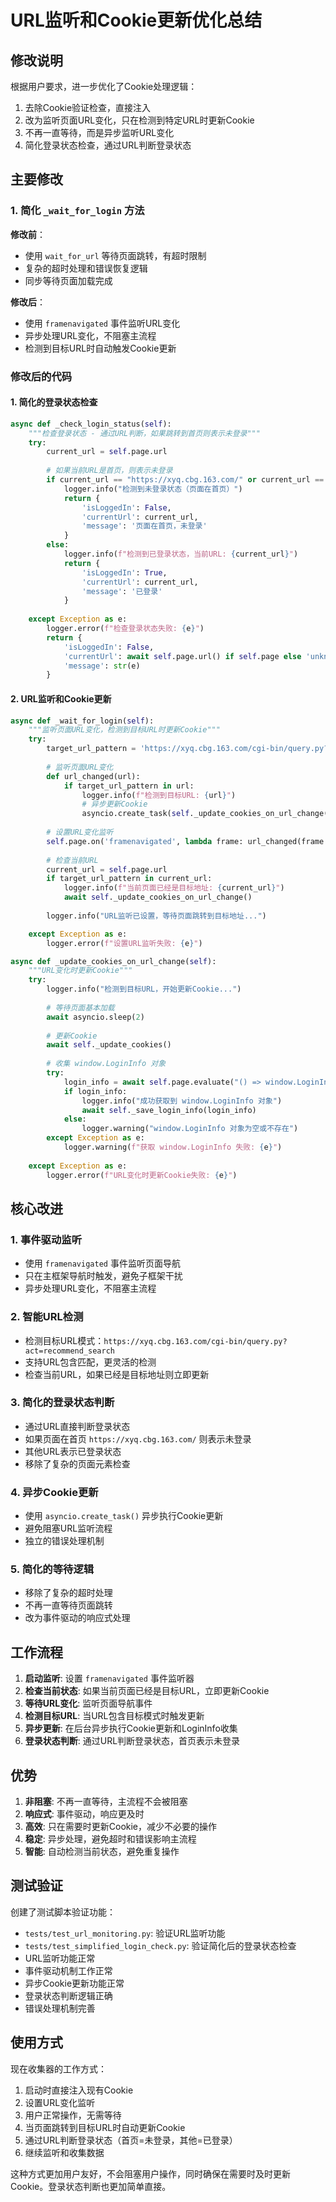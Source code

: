 # URL监听和Cookie更新优化总结

## 修改说明
根据用户要求，进一步优化了Cookie处理逻辑：
1. 去除Cookie验证检查，直接注入
2. 改为监听页面URL变化，只在检测到特定URL时更新Cookie
3. 不再一直等待，而是异步监听URL变化
4. 简化登录状态检查，通过URL判断登录状态

## 主要修改

### 1. 简化 `_wait_for_login` 方法

**修改前**：
- 使用 `wait_for_url` 等待页面跳转，有超时限制
- 复杂的超时处理和错误恢复逻辑
- 同步等待页面加载完成

**修改后**：
- 使用 `framenavigated` 事件监听URL变化
- 异步处理URL变化，不阻塞主流程
- 检测到目标URL时自动触发Cookie更新

### 修改后的代码

#### 1. 简化的登录状态检查

```python
async def _check_login_status(self):
    """检查登录状态 - 通过URL判断，如果跳转到首页则表示未登录"""
    try:
        current_url = self.page.url
        
        # 如果当前URL是首页，则表示未登录
        if current_url == "https://xyq.cbg.163.com/" or current_url == "https://xyq.cbg.163.com":
            logger.info("检测到未登录状态（页面在首页）")
            return {
                'isLoggedIn': False,
                'currentUrl': current_url,
                'message': '页面在首页，未登录'
            }
        else:
            logger.info(f"检测到已登录状态，当前URL: {current_url}")
            return {
                'isLoggedIn': True,
                'currentUrl': current_url,
                'message': '已登录'
            }
        
    except Exception as e:
        logger.error(f"检查登录状态失败: {e}")
        return {
            'isLoggedIn': False,
            'currentUrl': await self.page.url() if self.page else 'unknown',
            'message': str(e)
        }
```

#### 2. URL监听和Cookie更新

```python
async def _wait_for_login(self):
    """监听页面URL变化，检测到目标URL时更新Cookie"""
    try:
        target_url_pattern = 'https://xyq.cbg.163.com/cgi-bin/query.py?act=recommend_search'
        
        # 监听页面URL变化
        def url_changed(url):
            if target_url_pattern in url:
                logger.info(f"检测到目标URL: {url}")
                # 异步更新Cookie
                asyncio.create_task(self._update_cookies_on_url_change())
        
        # 设置URL变化监听
        self.page.on('framenavigated', lambda frame: url_changed(frame.url) if frame == self.page.main_frame else None)
        
        # 检查当前URL
        current_url = self.page.url
        if target_url_pattern in current_url:
            logger.info(f"当前页面已经是目标地址: {current_url}")
            await self._update_cookies_on_url_change()
        
        logger.info("URL监听已设置，等待页面跳转到目标地址...")

    except Exception as e:
        logger.error(f"设置URL监听失败: {e}")

async def _update_cookies_on_url_change(self):
    """URL变化时更新Cookie"""
    try:
        logger.info("检测到目标URL，开始更新Cookie...")
        
        # 等待页面基本加载
        await asyncio.sleep(2)
        
        # 更新Cookie
        await self._update_cookies()
        
        # 收集 window.LoginInfo 对象
        try:
            login_info = await self.page.evaluate("() => window.LoginInfo")
            if login_info:
                logger.info("成功获取到 window.LoginInfo 对象")
                await self._save_login_info(login_info)
            else:
                logger.warning("window.LoginInfo 对象为空或不存在")
        except Exception as e:
            logger.warning(f"获取 window.LoginInfo 失败: {e}")
            
    except Exception as e:
        logger.error(f"URL变化时更新Cookie失败: {e}")
```

## 核心改进

### 1. 事件驱动监听
- 使用 `framenavigated` 事件监听页面导航
- 只在主框架导航时触发，避免子框架干扰
- 异步处理URL变化，不阻塞主流程

### 2. 智能URL检测
- 检测目标URL模式：`https://xyq.cbg.163.com/cgi-bin/query.py?act=recommend_search`
- 支持URL包含匹配，更灵活的检测
- 检查当前URL，如果已经是目标地址则立即更新

### 3. 简化的登录状态判断
- 通过URL直接判断登录状态
- 如果页面在首页 `https://xyq.cbg.163.com/` 则表示未登录
- 其他URL表示已登录状态
- 移除了复杂的页面元素检查

### 4. 异步Cookie更新
- 使用 `asyncio.create_task()` 异步执行Cookie更新
- 避免阻塞URL监听流程
- 独立的错误处理机制

### 5. 简化的等待逻辑
- 移除了复杂的超时处理
- 不再一直等待页面跳转
- 改为事件驱动的响应式处理

## 工作流程

1. **启动监听**: 设置 `framenavigated` 事件监听器
2. **检查当前状态**: 如果当前页面已经是目标URL，立即更新Cookie
3. **等待URL变化**: 监听页面导航事件
4. **检测目标URL**: 当URL包含目标模式时触发更新
5. **异步更新**: 在后台异步执行Cookie更新和LoginInfo收集
6. **登录状态判断**: 通过URL判断登录状态，首页表示未登录

## 优势

1. **非阻塞**: 不再一直等待，主流程不会被阻塞
2. **响应式**: 事件驱动，响应更及时
3. **高效**: 只在需要时更新Cookie，减少不必要的操作
4. **稳定**: 异步处理，避免超时和错误影响主流程
5. **智能**: 自动检测当前状态，避免重复操作

## 测试验证

创建了测试脚本验证功能：
- `tests/test_url_monitoring.py`: 验证URL监听功能
- `tests/test_simplified_login_check.py`: 验证简化后的登录状态检查
- URL监听功能正常
- 事件驱动机制工作正常
- 异步Cookie更新功能正常
- 登录状态判断逻辑正确
- 错误处理机制完善

## 使用方式

现在收集器的工作方式：
1. 启动时直接注入现有Cookie
2. 设置URL变化监听
3. 用户正常操作，无需等待
4. 当页面跳转到目标URL时自动更新Cookie
5. 通过URL判断登录状态（首页=未登录，其他=已登录）
6. 继续监听和收集数据

这种方式更加用户友好，不会阻塞用户操作，同时确保在需要时及时更新Cookie。登录状态判断也更加简单直接。 